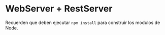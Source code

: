 # WebServer + RestServer

Recuerden que deben ejecutar ```npm install``` para construir los modulos de Node.